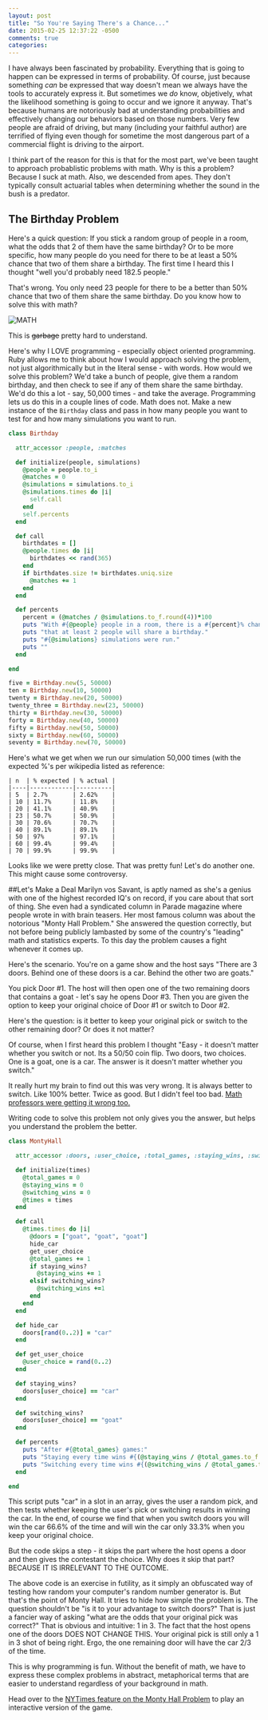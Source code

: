 ```yaml
---
layout: post
title: "So You're Saying There's a Chance..."
date: 2015-02-25 12:37:22 -0500
comments: true
categories: 
---
```

I have always been fascinated by probability. Everything that is going to happen can be expressed in terms of probability. Of course, just because something *can* be expressed that way doesn't mean we always have the tools to accurately express it. But sometimes we *do* know, objetively, what the likelihood something is going to occur and we ignore it anyway. That's because humans are notoriously bad at understanding probabilities and effectively changing our behaviors based on those numbers. Very few people are afraid of driving, but many (including your faithful author) are terrified of flying even though for sometime the most dangerous part of a commercial flight is driving to the airport.

I think part of the reason for this is that for the most part, we've been taught to approach probablistic problems with math. Why is this a problem? Because I suck at math. Also, we descended from apes. They don't typically consult actuarial tables when determining whether the sound in the bush is a predator.

## The Birthday Problem
Here's a quick question: If you stick a random group of people in a room, what the odds that 2 of them have the same birthday? Or to be more specific, how many people do you need for there to be at least a 50% chance that two of them share a birthday. The first time I heard this I thought "well you'd probably need 182.5 people." 

That's wrong. You only need 23 people for there to be a better than 50% chance that two of them share the same birthday. Do you know how to solve this with math?

![MATH](http://upload.wikimedia.org/math/9/c/7/9c7763ad00291fc5be64923ea6d831d3.png)

This is <s>garbage</s> pretty hard to understand.

Here's why I LOVE programming - especially object oriented programming. Ruby allows me to think about how I would approach solving the problem, not just algorithmically but in the literal sense - with words. How would we solve this problem? We'd take a bunch of people, give them a random birthday, and then check to see if any of them share the same birthday. We'd do this a lot - say, 50,000 times - and take the average. Programming lets us do this in a couple lines of code. Math does not. Make a new instance of the `Birthday` class and pass in how many people you want to test for and how many simulations you want to run.

``` ruby
class Birthday

  attr_accessor :people, :matches

  def initialize(people, simulations)
    @people = people.to_i
    @matches = 0
    @simulations = simulations.to_i
    @simulations.times do |i|
      self.call
    end
    self.percents
  end

  def call
    birthdates = []
    @people.times do |i|
      birthdates << rand(365)
    end
    if birthdates.size != birthdates.uniq.size
      @matches += 1
    end
  end

  def percents
    percent = (@matches / @simulations.to_f.round(4))*100
    puts "With #{@people} people in a room, there is a #{percent}% chance"
    puts "that at least 2 people will share a birthday."
    puts "#{@simulations} simulations were run." 
    puts ""
  end

end

five = Birthday.new(5, 50000)
ten = Birthday.new(10, 50000)
twenty = Birthday.new(20, 50000)
twenty_three = Birthday.new(23, 50000)
thirty = Birthday.new(30, 50000)
forty = Birthday.new(40, 50000)
fifty = Birthday.new(50, 50000)
sixty = Birthday.new(60, 50000)
seventy = Birthday.new(70, 50000)

```
Here's what we get when we run our simulation 50,000 times (with the expected %'s per wikipedia listed as reference:
```
| n  | % expected | % actual |
|----|------------|----------|
| 5  | 2.7%       | 2.62%    |
| 10 | 11.7%      | 11.8%    |
| 20 | 41.1%      | 40.9%    |
| 23 | 50.7%      | 50.9%    |
| 30 | 70.6%      | 70.7%    |
| 40 | 89.1%      | 89.1%    |
| 50 | 97%        | 97.1%    |
| 60 | 99.4%      | 99.4%    |
| 70 | 99.9%      | 99.9%    |
```
Looks like we were pretty close. That was pretty fun! Let's do another one. This might cause some controversy.

##Let's Make a Deal
Marilyn vos Savant, is aptly named as she's a genius with one of the highest recorded IQ's on record, if you care about that sort of thing. She even had a syndicated column in Parade magazine where people wrote in with brain teasers. Her most famous column was about the notorious "Monty Hall Problem." She answered the question correctly, but not before being publicly lambasted by some of the country's "leading" math and statistics experts. To this day the problem causes a fight whenever it comes up. 

Here's the scenario. You're on a game show and the host says "There are 3 doors. Behind one of these doors is a car. Behind the other two are goats."

You pick Door #1. The host will then open one of the two remaining doors that contains a goat - let's say he opens Door #3. Then you are given the option to keep your original choice of Door #1 or switch to Door #2. 

Here's the question: is it better to keep your original pick or switch to the other remaining door? Or does it not matter?

Of course, when I first heard this problem I thought "Easy - it doesn't matter whether you switch or not. Its a 50/50 coin flip. Two doors, two choices. One is a goat, one is a car. The answer is it doesn't matter whether you switch."

It really hurt my brain to find out this was very wrong. It is always better to switch. Like 100% better. Twice as good. But I didn't feel too bad. [Math professors were getting it wrong too.](http://en.wikipedia.org/wiki/Monty_Hall_problem#Vos_Savant_and_the_media_furor)

Writing code to solve this problem not only gives you the answer, but helps you understand the problem the better. 

``` ruby
class MontyHall

  attr_accessor :doors, :user_choice, :total_games, :staying_wins, :switching_wins

  def initialize(times)
    @total_games = 0
    @staying_wins = 0
    @switching_wins = 0
    @times = times
  end

  def call
    @times.times do |i|
      @doors = ["goat", "goat", "goat"]
      hide_car
      get_user_choice
      @total_games += 1
      if staying_wins?
        @staying_wins += 1
      elsif switching_wins?
        @switching_wins +=1
      end
    end
  end

  def hide_car
    doors[rand(0..2)] = "car"
  end

  def get_user_choice
    @user_choice = rand(0..2)
  end

  def staying_wins?
    doors[user_choice] == "car"
  end

  def switching_wins?
    doors[user_choice] == "goat"
  end

  def percents
    puts "After #{@total_games} games:"
    puts "Staying every time wins #{(@staying_wins / @total_games.to_f.round(2))*100}%"
    puts "Switching every time wins #{(@switching_wins / @total_games.to_f.round(2))*100}%"
  end

end
```
This script puts "car" in a slot in an array, gives the user a random pick, and then tests whether keeping the user's pick or switching results in winning the car. In the end, of course we find that when you switch doors you will win the car 66.6% of the time and will win the car only 33.3% when you keep your original choice. 

But the code skips a step - it skips the part where the host opens a door and then gives the contestant the choice. Why does it skip that part? BECAUSE IT IS IRRELEVANT TO THE OUTCOME.

The above code is an exercise in futility, as it simply an obfuscated way of testing how random your computer's random number generator is. But that's the point of Monty Hall. It tries to hide how simple the problem is. The question shouldn't be "is it to your advantage to switch doors?" That is just a fancier way of asking "what are the odds that your original pick was correct?" That is obvious and intuitive: 1 in 3. The fact that the host opens one of the doors DOES NOT CHANGE THIS. Your original pick is still only a 1 in 3 shot of being right. Ergo, the one remaining door will have the car 2/3 of the time. 

This is why programming is fun. Without the benefit of math, we have to express these complex problems in abstract, metaphorical terms that are easier to understand regardless of your background in math.

Head over to the [NYTimes feature on the Monty Hall Problem](http://www.nytimes.com/2008/04/08/science/08monty.html?_r=0) to play an interactive version of the game. 